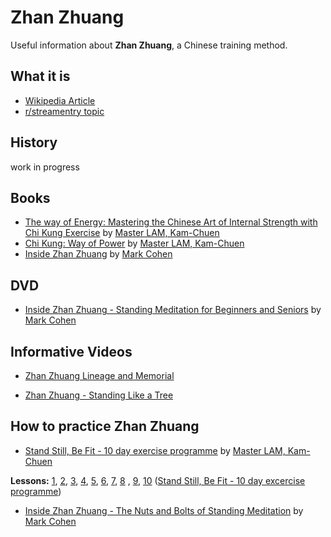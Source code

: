 # Zhan Zhuang
Useful information about **Zhan Zhuang**, a Chinese training method.

## What it is

- [Wikipedia Article](https://en.wikipedia.org/wiki/Zhan_zhuang)
- [r/streamentry topic](https://www.reddit.com/r/streamentry/comments/aj6zil/qigong_standing_meditation_zhan_zhuang/)

## History
work in progress


## Books

- [The way of Energy: Mastering the Chinese Art of Internal Strength with Chi Kung Exercise](https://www.amazon.com/Way-Energy-Mastering-Internal-Strength/dp/0671736450) by [Master LAM, Kam-Chuen](http://www.lamkamchuen.com)
- [Chi Kung: Way of Power](https://www.amazon.com/Chi-Kung-Lam-Kam-Chuen/dp/0736044809) by [Master LAM, Kam-Chuen](http://www.lamkamchuen.com)
- [Inside Zhan Zhuang](https://www.amazon.com/Inside-Zhan-Zhuang-Mark-Cohen/dp/0988317885/ref=sr_1_2?keywords=mark+cohen&qid=1557470979&s=books&sr=1-2) by [Mark Cohen](http://insidezhanzhuang.com)

## DVD

- [Inside Zhan Zhuang - Standing Meditation for Beginners and Seniors](https://www.amazon.com/INSIDE-ZHAN-ZHUANG-Meditation-Beginners/dp/B00QSRJZ7S/ref=sr_1_1?s=movies-tv&ie=UTF8&qid=1418199318&sr=1-1&keywords=Inside+Zhan+Zhuang+-+standing+meditation+for+beginners+and+seniors) by [Mark Cohen](http://insidezhanzhuang.com)

## Informative Videos

- [Zhan Zhuang Lineage and Memorial](https://www.youtube.com/watch?v=5OIcCTrLsCA)

- [Zhan Zhuang - Standing Like a Tree](https://www.youtube.com/watch?v=G9qnrABTNh4)


## How to practice Zhan Zhuang

- [Stand Still, Be Fit - 10 day exercise programme](https://www.youtube.com/watch?v=y07FauHYlmg&list=PL5AC656794EE191C1) by [Master LAM, Kam-Chuen](http://www.lamkamchuen.com) 

 **Lessons:** [1](https://www.youtube.com/watch?v=y07FauHYlmg), [2](https://www.youtube.com/watch?v=UJx8cpGauiA), [3](https://www.youtube.com/watch?v=RwlGisBCGA8), [4](https://www.youtube.com/watch?v=_WuK6XbZQyg), [5](https://www.youtube.com/watch?v=Fec9OIRRJPk), [6](https://www.youtube.com/watch?v=B2LPoUZ_zEo), [7](https://www.youtube.com/watch?v=zhK0CH8TJiQ), [8](https://www.youtube.com/watch?v=MlYuaNqzw-o) , [9](https://www.youtube.com/watch?v=r1TzcWAfAeQ), [10](https://www.youtube.com/watch?v=-mbeZF28gtw) ([Stand Still, Be Fit - 10 day excercise programme](https://www.youtube.com/watch?v=y07FauHYlmg&list=PL5AC656794EE191C1))


- [Inside Zhan Zhuang - The Nuts and Bolts of Standing Meditation](https://www.youtube.com/watch?v=oisUCDAPS_8&list=PL05ECD69C387DEB30) by [Mark Cohen](http://insidezhanzhuang.com/)
